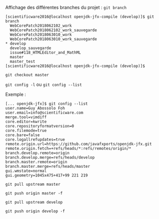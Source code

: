 Affichage des différentes branches du projet : `git branch`
```
[scientificware2016@localhost openjdk-jfx-compile (develop)]$ git branch
  WebCorePatch2018062102_work
  WebCorePatch2018062102_work_sauvegarde
  WebCorePatch2018063010_work
  WebCorePatch2018063010_work_sauvegarde
* develop
  develop_sauvegarde
  issue#118_HTMLEditor_and_MathML
  master
  master_test
[scientificware2016@localhost openjdk-jfx-compile (develop)]$
```
`git checkout master`

`git config -l` ou `git config --list`

Exemple :

```
[... openjdk-jfx]$ git config --list
user.name=Guy Abossolo Foh
user.email=info@scientificware.com
merge.tool=vimdiff
core.editor=kwrite
core.repositoryformatversion=0
core.filemode=true
core.bare=false
core.logallrefupdates=true
remote.origin.url=https://github.com/javafxports/openjdk-jfx.git
remote.origin.fetch=+refs/heads/*:refs/remotes/origin/*
branch.develop.remote=origin
branch.develop.merge=refs/heads/develop
branch.master.remote=origin
branch.master.merge=refs/heads/master
gui.wmstate=normal
gui.geometry=1045x475+417+99 221 219

```

`git pull upstream master`

`git push origin master -f`

`git pull upstream develop`

`git push origin develop -f`





